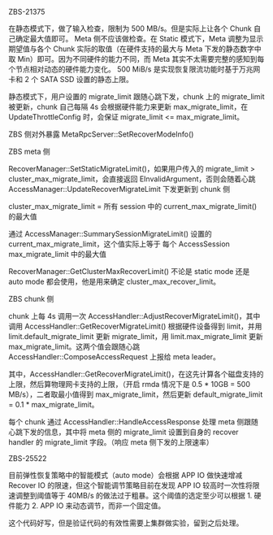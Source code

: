 ZBS-21375

在静态模式下，做了输入检查，限制为 500 MB/s。但是实际上让各个 Chunk 自己确定最大值即可。 Meta 侧不应该做检查。在 Static 模式下，Meta 调整为显示期望值与各个 Chunk 实际的取值（在硬件支持的最大与 Meta 下发的静态数字中取 Min）即可。因为不同硬件的能力不同，而 Meta 其实不太需要完整的感知到每个节点相对动态的硬件能力变化。 500 MiB/s 是实现恢复限流功能时基于万兆网卡和 2 个 SATA SSD 设置的静态上限。



静态模式下，用户设置的 migrate_limit 跟随心跳下发，chunk 上的 migrate_limit 被更新，chunk 自己每隔 4s 会根据硬件能力来更新 max_migrate_limit，在 UpdateThrottleConfig 时，会保证 migrate_limit <= max_migrate_limit。



ZBS 侧对外暴露 MetaRpcServer::SetRecoverModeInfo()

ZBS meta 侧

RecoverManager::SetStaticMigrateLimit()，如果用户传入的 migrate_limit > cluster_max_migrate_limit，会直接返回 EInvalidArgument，否则会随着心跳 AccessManager::UpdateRecoverMigrateLimit 下发更新到 chunk 侧 

cluster_max_migrate_limit = 所有 session 中的 current_max_migrate_limit() 的最大值

通过 AccessManager::SummarySessionMigrateLimit() 设置的 current_max_migrate_limit，这个值实际上等于 每个 AccessSession max_migrate_limit 中的最大值

RecoverManager::GetClusterMaxRecoverLimit() 不论是 static mode 还是 auto mode 都会使用，他是用来确定 cluster_max_recover_limit。



ZBS chunk 侧

chunk 上每 4s 调用一次 AccessHandler::AdjustRecoverMigrateLimit()，其中调用 AccessHandler::GetRecoverMigrateLimit() 根据硬件设备得到 limit，并用 limit.default_migrate_limit 更新 migrate_limit，用 limit.max_migrate_limit 更新 max_migrate_limit。这两个值会跟随心跳  AccessHandler::ComposeAccessRequest 上报给 meta leader。

其中，AccessHandler::GetRecoverMigrateLimit()，在这先计算各个磁盘支持的上限，然后算物理网卡支持的上限，（开启 rmda 情况下是 0.5 * 10GB = 500 MB/s），二者取最小值得到 max_migrate_limit，然后更新 default_migrate_limit = 0.1 * max_migrate_limit。

每个 chunk 通过 AccessHandler::HandleAccessResponse 处理 meta 侧跟随心跳下发的信息，其中将 meta 侧的 migrate_limit 设置到自身的 recover handler 的 migrate_limit 字段。（响应 meta 侧下发的上限速率）



ZBS-25522

目前弹性恢复策略中的智能模式（auto mode）会根据 APP IO 做快速增减 Recover IO 的限速，但这个智能调节策略目前在发现 APP IO 较高时一次性将限速调整到阈值等于 40MB/s 的做法过于粗暴。这个阈值的选定至少可以根据 1. 硬件能力 2. APP IO 来动态调节，而非一个固定值。

这个代码好写，但是验证代码的有效性需要上集群做实验，留到之后处理。